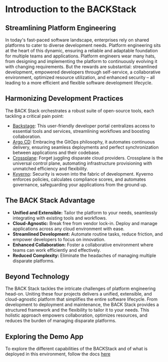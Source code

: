 # Introduction to the BACKStack

## Streamlining Platform Engineering

In today's fast-paced software landscape, enterprises rely on shared platforms to cater to diverse development needs. Platform engineering sits at the heart of this dynamic, ensuring a reliable and adaptable foundation for multiple teams and applications. Platform engineers wear many hats, from designing and implementing the platform to continuously evolving it with changing requirements. But the rewards are substantial: streamlined development, empowered developers through self-service, a collaborative environment, optimized resource utilization, and enhanced security – all leading to a more efficient and flexible software development lifecycle.

## Harmonizing Development Practices

The BACK Stack orchestrates a robust suite of open-source tools, each tackling a critical pain point:

-  [Backstage](https://github.com/backstage/backstage#getting-started): This user-friendly developer portal centralizes access to essential tools and services, streamlining workflows and boosting collaboration.
-  [Argo CD](https://github.com/argoproj/argo-cd): Embracing the GitOps philosophy, it automates continuous delivery, ensuring seamless deployments and perfect synchronization between applications and their codebase.
-  [Crossplane](https://github.com/crossplane/crossplane): Forget juggling disparate cloud providers. Crossplane is the universal control plane, automating infrastructure provisioning with unmatched efficiency and flexibility.
-  [Kyverno](https://github.com/kyverno/kyverno/): Security is woven into the fabric of development. Kyverno enforces policies, calculates compliance scores, and automates governance, safeguarding your applications from the ground up.

## The BACK Stack Advantage

-  **Unified and Extensible:** Tailor the platform to your needs, seamlessly integrating with existing tools and workflows.
-  **Cloud-Agnostic:** Break free from vendor lock-in. Deploy and manage applications across any cloud environment with ease.
-  **Streamlined Development:** Automate routine tasks, reduce friction, and empower developers to focus on innovation.
-  **Enhanced Collaboration:** Foster a collaborative environment where teams can work efficiently and effectively.
-  **Reduced Complexity:** Eliminate the headaches of managing multiple disparate platforms.

## Beyond Technology

The BACK Stack tackles the intricate challenges of platform engineering head-on. Uniting these four projects delivers a unified, extensible, and cloud-agnostic platform that simplifies the entire software lifecycle. From development to deployment and maintenance, the BACK Stack provides a structured framework and the flexibility to tailor it to your needs. This holistic approach empowers collaboration, optimizes resources, and reduces the burden of managing disparate platforms.

## Exploring the Demo App
To explore the different capabilities of the BACKStack and of what is deployed in this environment, follow the docs [here](./02-exploring-the-different-tools.md)